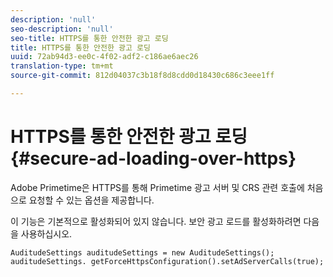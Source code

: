 ```yaml
---
description: 'null'
seo-description: 'null'
seo-title: HTTPS를 통한 안전한 광고 로딩
title: HTTPS를 통한 안전한 광고 로딩
uuid: 72ab94d3-ee0c-4f02-adf2-c186ae6aec26
translation-type: tm+mt
source-git-commit: 812d04037c3b18f8d8cdd0d18430c686c3eee1ff

---
```



# HTTPS를 통한 안전한 광고 로딩 {#secure-ad-loading-over-https}

Adobe Primetime은 HTTPS를 통해 Primetime 광고 서버 및 CRS 관련 호출에 처음으로 요청할 수 있는 옵션을 제공합니다.

이 기능은 기본적으로 활성화되어 있지 않습니다. 보안 광고 로드를 활성화하려면 다음을 사용하십시오.

```
AuditudeSettings auditudeSettings = new AuditudeSettings(); 
auditudeSettings. getForceHttpsConfiguration().setAdServerCalls(true);
```

